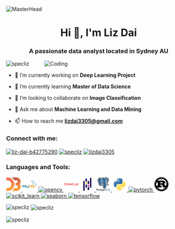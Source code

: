 ![MasterHead]( https://media.giphy.com/headers/GitHub/w8ZJLtJbmuph.gif)
<h1 align="center">Hi 👋, I'm Liz Dai</h1>
<h3 align="center">A passionate data analyst located in Sydney AU</h3>
<img align="right"  alt="Coding"  width="400"  src="https://media.tenor.com/LSDeBe2JAfoAAAAC/cat-coding.gif" >

<p align="left"> <img src="https://komarev.com/ghpvc/?username=specliz&label=Profile%20views&color=0e75b6&style=flat" alt="specliz" /> </p>

- 🔭 I’m currently working on **Deep Learning Project**

- 🌱 I’m currently learning **Master of Data Science**

- 👯 I’m looking to collaborate on **Image Classification**

- 💬 Ask me about **Machine Learning and Data Mining**

- 📫 How to reach me **lizdai3305@gmail.com**

<h3 align="left">Connect with me:</h3>
<p align="left">
<a href="https://linkedin.com/in/liz-dai-b42775290" target="blank"><img align="center" src="https://raw.githubusercontent.com/rahuldkjain/github-profile-readme-generator/master/src/images/icons/Social/linked-in-alt.svg" alt="liz-dai-b42775290" height="30" width="40" /></a>
<a href="https://kaggle.com/specliz" target="blank"><img align="center" src="https://raw.githubusercontent.com/rahuldkjain/github-profile-readme-generator/master/src/images/icons/Social/kaggle.svg" alt="specliz" height="30" width="40" /></a>
<a href="https://www.leetcode.com/lizdai3305" target="blank"><img align="center" src="https://raw.githubusercontent.com/rahuldkjain/github-profile-readme-generator/master/src/images/icons/Social/leet-code.svg" alt="lizdai3305" height="30" width="40" /></a>
</p>

<h3 align="left">Languages and Tools:</h3>
<p align="left"> <a href="https://d3js.org/" target="_blank" rel="noreferrer"> <img src="https://raw.githubusercontent.com/devicons/devicon/master/icons/d3js/d3js-original.svg" alt="d3js" width="40" height="40"/> </a> <a href="https://www.mysql.com/" target="_blank" rel="noreferrer"> <img src="https://raw.githubusercontent.com/devicons/devicon/master/icons/mysql/mysql-original-wordmark.svg" alt="mysql" width="40" height="40"/> </a> <a href="https://opencv.org/" target="_blank" rel="noreferrer"> <img src="https://www.vectorlogo.zone/logos/opencv/opencv-icon.svg" alt="opencv" width="40" height="40"/> </a> <a href="https://www.oracle.com/" target="_blank" rel="noreferrer"> <img src="https://raw.githubusercontent.com/devicons/devicon/master/icons/oracle/oracle-original.svg" alt="oracle" width="40" height="40"/> </a> <a href="https://pandas.pydata.org/" target="_blank" rel="noreferrer"> <img src="https://raw.githubusercontent.com/devicons/devicon/2ae2a900d2f041da66e950e4d48052658d850630/icons/pandas/pandas-original.svg" alt="pandas" width="40" height="40"/> </a> <a href="https://www.postgresql.org" target="_blank" rel="noreferrer"> <img src="https://raw.githubusercontent.com/devicons/devicon/master/icons/postgresql/postgresql-original-wordmark.svg" alt="postgresql" width="40" height="40"/> </a> <a href="https://www.python.org" target="_blank" rel="noreferrer"> <img src="https://raw.githubusercontent.com/devicons/devicon/master/icons/python/python-original.svg" alt="python" width="40" height="40"/> </a> <a href="https://pytorch.org/" target="_blank" rel="noreferrer"> <img src="https://www.vectorlogo.zone/logos/pytorch/pytorch-icon.svg" alt="pytorch" width="40" height="40"/> </a> <a href="https://www.rust-lang.org" target="_blank" rel="noreferrer"> <img src="https://raw.githubusercontent.com/devicons/devicon/master/icons/rust/rust-plain.svg" alt="rust" width="40" height="40"/> </a> <a href="https://scikit-learn.org/" target="_blank" rel="noreferrer"> <img src="https://upload.wikimedia.org/wikipedia/commons/0/05/Scikit_learn_logo_small.svg" alt="scikit_learn" width="40" height="40"/> </a> <a href="https://seaborn.pydata.org/" target="_blank" rel="noreferrer"> <img src="https://seaborn.pydata.org/_images/logo-mark-lightbg.svg" alt="seaborn" width="40" height="40"/> </a> <a href="https://www.tensorflow.org" target="_blank" rel="noreferrer"> <img src="https://www.vectorlogo.zone/logos/tensorflow/tensorflow-icon.svg" alt="tensorflow" width="40" height="40"/> </a> </p>

<p><img align="left" src="https://github-readme-stats.vercel.app/api/top-langs?username=specliz&show_icons=true&locale=en&layout=compact" alt="specliz" /></p>

<p>&nbsp;<img align="center" src="https://github-readme-stats.vercel.app/api?username=specliz&show_icons=true&locale=en" alt="specliz" /></p>

<p><img align="center" src="https://github-readme-streak-stats.herokuapp.com/?user=specliz&" alt="specliz" /></p>

